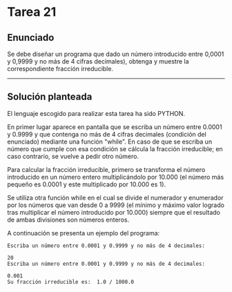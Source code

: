 ﻿# Tarea 21

## Enunciado
Se debe diseñar un programa que dado un número introducido entre 0,0001 y 0,9999 y no más de 4 cifras decimales), obtenga y muestre la correspondiente fracción irreducible.
___

## Solución planteada
El lenguaje escogido para realizar esta tarea ha sido PYTHON.

En primer lugar aparece en pantalla que se escriba un número entre 0.0001 y 0.9999 y que contenga no más de 4 cifras decimales (condición del enunciado) mediante una función "while". En caso de que se escriba un número que cumple con esa condición se cálcula la fracción irreducible; en caso contrario, se vuelve a pedir otro número.

Para calcular la fracción irreducible, primero se transforma el número introducido en un número entero multiplicándolo por 10.000 (el número más pequeño es 0.0001 y este multiplicado por 10.000 es 1). 

Se utiliza otra función while en el cual se divide el numerador y enumerador por los números que van desde 0 a 9999 (el mínimo y máximo valor logrado tras multiplicar el número introducido por 10.000) siempre que el resultado de ambas divisiones son números enteros. 

A continuación se presenta un ejemplo del programa:

```
Escriba un número entre 0.0001 y 0.9999 y no más de 4 decimales:

20
Escriba un número entre 0.0001 y 0.9999 y no más de 4 decimales:

0.001
Su fracción irreducible es:  1.0 / 1000.0
```
